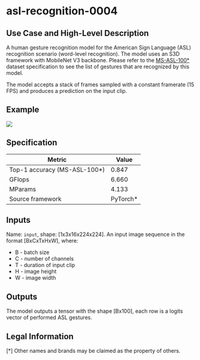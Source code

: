 # asl-recognition-0004

## Use Case and High-Level Description

A human gesture recognition model for the American Sign Language (ASL) recognition scenario
(word-level recognition). The model uses an S3D framework with MobileNet V3 backbone. Please refer
to the [MS-ASL-100\*](https://www.microsoft.com/en-us/research/project/ms-asl/) dataset specification
to see the list of gestures that are recognized by this model.

The model accepts a stack of frames sampled with a constant framerate (15 FPS) and produces a prediction
on the input clip.

## Example

![](asl-recognition-0004.jpg)

## Specification

| Metric                          | Value                                     |
|---------------------------------|-------------------------------------------|
| Top-1 accuracy (MS-ASL-100\*)   | 0.847                                     |
| GFlops                          | 6.660                                     |
| MParams                         | 4.133                                     |
| Source framework                | PyTorch\*                                 |

## Inputs

Name: `input`, shape: [1x3x16x224x224]. An input image sequence in the format [BxCxTxHxW], where:
 - B - batch size
 - C - number of channels
 - T - duration of input clip
 - H - image height
 - W - image width

## Outputs

The model outputs a tensor with the shape [Bx100], each row is a logits vector of performed ASL gestures.

## Legal Information
[\*] Other names and brands may be claimed as the property of others.
